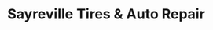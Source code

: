 ---
title: "Sayreville Tires & Auto Repair"
url: /sayreville/sayreville-tires-and-auto-repair/
shop: car repair
---